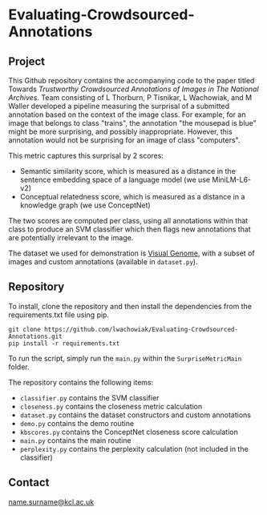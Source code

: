 # Evaluating-Crowdsourced-Annotations

## Project

This Github repository contains the accompanying code to the paper titled Towards *Trustworthy Crowdsourced Annotations of Images in The National Archives*. Team consisting of L Thorburn, P Tisnikar, L Wachowiak, and M Waller developed a pipeline measuring the surprisal of a submitted annotation based on the context of the image class. For example, for an image that belongs to class "trains", the annotation "the mousepad is blue" might be more surprising, and possibly inappropriate. However, this annotation would not be surprising for an image of class "computers".

This metric captures this surprisal by 2 scores:
- Semantic similarity score, which is measured as a distance in the sentence embedding space of a language model (we use MiniLM-L6-v2)
- Conceptual relatedness score, which is measured as a distance in a knowledge graph (we use ConceptNet)

The two scores are computed per class, using all annotations within that class to produce an SVM classifier which then flags new annotations that are potentially irrelevant to the image.

The dataset we used for demonstration is [Visual Genome](https://visualgenome.org/), with a subset of images and custom annotations (available in ```dataset.py```).

## Repository

To install, clone the repository and then install the dependencies from the requirements.txt file using pip.

```
git clone https://github.com/lwachowiak/Evaluating-Crowdsourced-Annotations.git
pip install -r requirements.txt
```

To run the script, simply run the ```main.py``` within the ```SurpriseMetricMain``` folder.

The repository contains the following items:

* ```classifier.py``` contains the SVM classifier
* ```closeness.py``` contains the closeness metric calculation
* ```dataset.py``` contains the dataset constructors and custom annotations
* ```demo.py``` contains the demo routine
* ```kbscores.py``` contains the ConceptNet closeness score calculation
* ```main.py``` contains the main routine
* ```perplexity.py``` contains the perplexity calculation (not included in the classifier)

## Contact
name.surname@kcl.ac.uk
